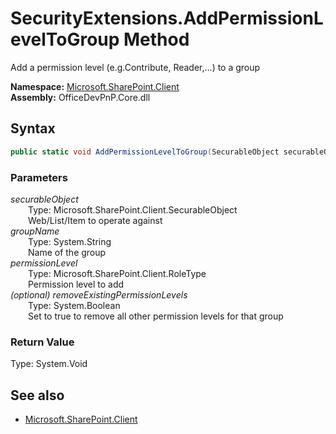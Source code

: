 # SecurityExtensions.AddPermissionLevelToGroup Method  
Add a permission level (e.g.Contribute, Reader,...) to a group  

**Namespace:** [Microsoft.SharePoint.Client](Microsoft.SharePoint.Client.md)  
**Assembly:** OfficeDevPnP.Core.dll  
## Syntax
```C#
public static void AddPermissionLevelToGroup(SecurableObject securableObject, String groupName, RoleType permissionLevel, Boolean removeExistingPermissionLevels)
```
### Parameters
*securableObject*  
&emsp;&emsp;Type: Microsoft.SharePoint.Client.SecurableObject  
&emsp;&emsp;Web/List/Item to operate against  
*groupName*  
&emsp;&emsp;Type: System.String  
&emsp;&emsp;Name of the group  
*permissionLevel*  
&emsp;&emsp;Type: Microsoft.SharePoint.Client.RoleType  
&emsp;&emsp;Permission level to add  
*(optional) removeExistingPermissionLevels*  
&emsp;&emsp;Type: System.Boolean  
&emsp;&emsp;Set to true to remove all other permission levels for that group  
### Return Value
Type: System.Void  

## See also
- [Microsoft.SharePoint.Client](Microsoft.SharePoint.Client.md)
